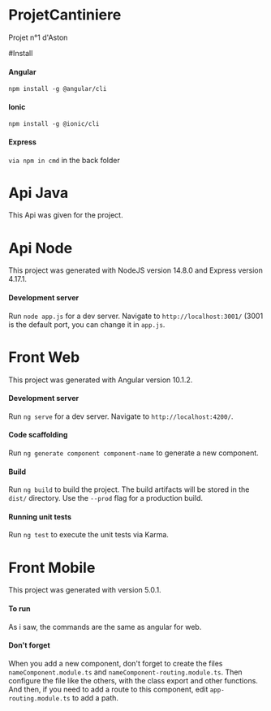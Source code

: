 # ProjetCantiniere
Projet n°1 d'Aston

#Install
#### Angular
`npm install -g @angular/cli`

#### Ionic
`npm install -g @ionic/cli`

#### Express
`via npm in cmd` in the back folder

# Api Java
This Api was given for the project.

# Api Node
This project was generated with NodeJS version 14.8.0 and Express version 4.17.1.

#### Development server
Run `node app.js` for a dev server. Navigate to `http://localhost:3001/` (3001 is the default port, you can change it in `app.js`.

# Front Web
This project was generated with Angular version 10.1.2.

#### Development server
Run `ng serve` for a dev server. Navigate to `http://localhost:4200/`.

#### Code scaffolding
Run `ng generate component component-name` to generate a new component.

#### Build
Run `ng build` to build the project. The build artifacts will be stored in the `dist/` directory. Use the `--prod` flag for a production build.

#### Running unit tests
Run `ng test` to execute the unit tests via Karma.

# Front Mobile
This project was generated with version 5.0.1.

#### To run
As i saw, the commands are the same as angular for web.

#### Don't forget
When you add a new component, don't forget to create the files `nameComponent.module.ts` and `nameComponent-routing.module.ts`.
Then configure the file like the others, with the class export and other functions.
And then, if you need to add a route to this component, edit `app-routing.module.ts` to add a path.

